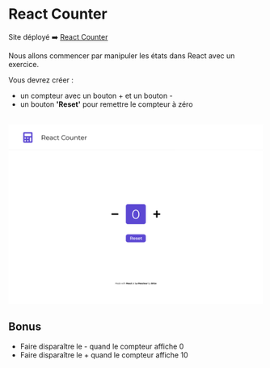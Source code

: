 # React Counter

Site déployé ➡️ [React Counter](https://antancelin-react-counter.netlify.app/)

Nous allons commencer par manipuler les états dans React avec un exercice.

Vous devrez créer :

- un compteur avec un bouton + et un bouton -
- un bouton **'Reset'** pour remettre le compteur à zéro

<br>

<img src="./src/assets/imgs/react-counter.png" alt="react-counter-maquette">

<br>

## Bonus

- Faire disparaître le - quand le compteur affiche 0
- Faire disparaître le + quand le compteur affiche 10

